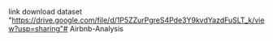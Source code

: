 link download dataset "https://drive.google.com/file/d/1P5ZZurPgreS4Pde3Y9kvdYazdFuSLT_k/view?usp=sharing"# Airbnb-Analysis
